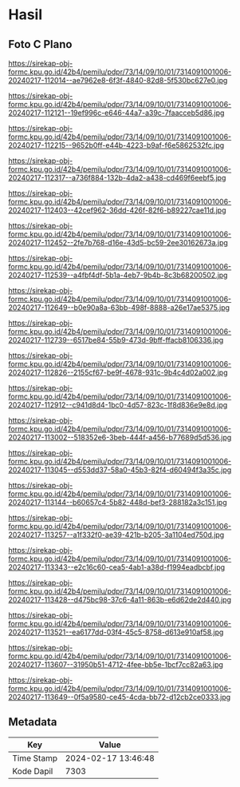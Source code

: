 # Hasil

## Foto C Plano

https://sirekap-obj-formc.kpu.go.id/42b4/pemilu/pdpr/73/14/09/10/01/7314091001006-20240217-112014--ae7962e8-6f3f-4840-82d8-5f530bc627e0.jpg

https://sirekap-obj-formc.kpu.go.id/42b4/pemilu/pdpr/73/14/09/10/01/7314091001006-20240217-112121--19ef996c-e646-44a7-a39c-7faacceb5d86.jpg

https://sirekap-obj-formc.kpu.go.id/42b4/pemilu/pdpr/73/14/09/10/01/7314091001006-20240217-112215--9652b0ff-e44b-4223-b9af-f6e5862532fc.jpg

https://sirekap-obj-formc.kpu.go.id/42b4/pemilu/pdpr/73/14/09/10/01/7314091001006-20240217-112317--a736f884-132b-4da2-a438-cd469f6eebf5.jpg

https://sirekap-obj-formc.kpu.go.id/42b4/pemilu/pdpr/73/14/09/10/01/7314091001006-20240217-112403--42cef962-36dd-426f-82f6-b89227cae11d.jpg

https://sirekap-obj-formc.kpu.go.id/42b4/pemilu/pdpr/73/14/09/10/01/7314091001006-20240217-112452--2fe7b768-d16e-43d5-bc59-2ee30162673a.jpg

https://sirekap-obj-formc.kpu.go.id/42b4/pemilu/pdpr/73/14/09/10/01/7314091001006-20240217-112539--a4fbf4df-5b1a-4eb7-9b4b-8c3b68200502.jpg

https://sirekap-obj-formc.kpu.go.id/42b4/pemilu/pdpr/73/14/09/10/01/7314091001006-20240217-112649--b0e90a8a-63bb-498f-8888-a26e17ae5375.jpg

https://sirekap-obj-formc.kpu.go.id/42b4/pemilu/pdpr/73/14/09/10/01/7314091001006-20240217-112739--6517be84-55b9-473d-9bff-ffacb8106336.jpg

https://sirekap-obj-formc.kpu.go.id/42b4/pemilu/pdpr/73/14/09/10/01/7314091001006-20240217-112826--2155cf67-be9f-4678-931c-9b4c4d02a002.jpg

https://sirekap-obj-formc.kpu.go.id/42b4/pemilu/pdpr/73/14/09/10/01/7314091001006-20240217-112912--c941d8d4-1bc0-4d57-823c-1f8d836e9e8d.jpg

https://sirekap-obj-formc.kpu.go.id/42b4/pemilu/pdpr/73/14/09/10/01/7314091001006-20240217-113002--518352e6-3beb-444f-a456-b77689d5d536.jpg

https://sirekap-obj-formc.kpu.go.id/42b4/pemilu/pdpr/73/14/09/10/01/7314091001006-20240217-113045--d553dd37-58a0-45b3-82f4-d60494f3a35c.jpg

https://sirekap-obj-formc.kpu.go.id/42b4/pemilu/pdpr/73/14/09/10/01/7314091001006-20240217-113144--b60657c4-5b82-448d-bef3-288182a3c151.jpg

https://sirekap-obj-formc.kpu.go.id/42b4/pemilu/pdpr/73/14/09/10/01/7314091001006-20240217-113257--a1f332f0-ae39-421b-b205-3a1104ed750d.jpg

https://sirekap-obj-formc.kpu.go.id/42b4/pemilu/pdpr/73/14/09/10/01/7314091001006-20240217-113343--e2c16c60-cea5-4ab1-a38d-f1994eadbcbf.jpg

https://sirekap-obj-formc.kpu.go.id/42b4/pemilu/pdpr/73/14/09/10/01/7314091001006-20240217-113428--d475bc98-37c6-4a11-863b-e6d62de2d440.jpg

https://sirekap-obj-formc.kpu.go.id/42b4/pemilu/pdpr/73/14/09/10/01/7314091001006-20240217-113521--ea6177dd-03f4-45c5-8758-d613e910af58.jpg

https://sirekap-obj-formc.kpu.go.id/42b4/pemilu/pdpr/73/14/09/10/01/7314091001006-20240217-113607--31950b51-4712-4fee-bb5e-1bcf7cc82a63.jpg

https://sirekap-obj-formc.kpu.go.id/42b4/pemilu/pdpr/73/14/09/10/01/7314091001006-20240217-113649--0f5a9580-ce45-4cda-bb72-d12cb2ce0333.jpg


## Metadata

| Key        | Value               |
| ---------- | ------------------- |
| Time Stamp | 2024-02-17 13:46:48 |
| Kode Dapil | 7303                |



